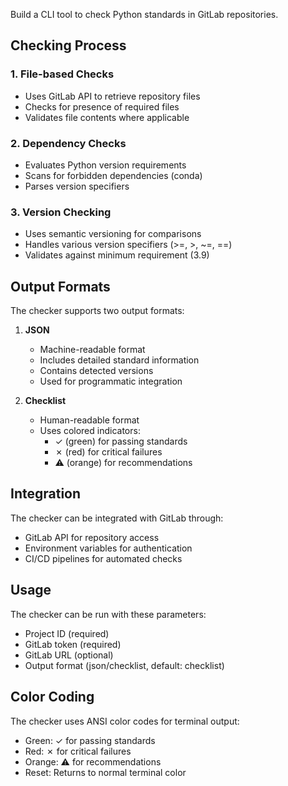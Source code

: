 Build a CLI tool to check Python standards in GitLab repositories.

## Checking Process

### 1. File-based Checks
- Uses GitLab API to retrieve repository files
- Checks for presence of required files
- Validates file contents where applicable

### 2. Dependency Checks
- Evaluates Python version requirements
- Scans for forbidden dependencies (conda)
- Parses version specifiers

### 3. Version Checking
- Uses semantic versioning for comparisons
- Handles various version specifiers (>=, >, ~=, ==)
- Validates against minimum requirement (3.9)

## Output Formats

The checker supports two output formats:

1. **JSON**
   - Machine-readable format
   - Includes detailed standard information
   - Contains detected versions
   - Used for programmatic integration

2. **Checklist**
   - Human-readable format
   - Uses colored indicators:
     - ✓ (green) for passing standards
     - ✗ (red) for critical failures
     - ⚠ (orange) for recommendations

## Integration

The checker can be integrated with GitLab through:
- GitLab API for repository access
- Environment variables for authentication
- CI/CD pipelines for automated checks

## Usage

The checker can be run with these parameters:
- Project ID (required)
- GitLab token (required)
- GitLab URL (optional)
- Output format (json/checklist, default: checklist)

## Color Coding

The checker uses ANSI color codes for terminal output:
- Green: ✓ for passing standards
- Red: ✗ for critical failures
- Orange: ⚠ for recommendations
- Reset: Returns to normal terminal color
